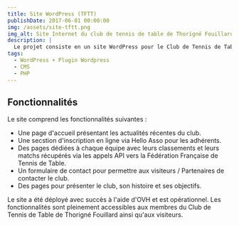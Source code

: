 ```yaml
---
title: Site WordPress (TFTT)
publishDate: 2017-06-01 00:00:00
img: /assets/site-tftt.png
img_alt: Site Internet du club de tennis de table de Thorigné Fouillard
description: |
  Le projet consiste en un site WordPress pour le Club de Tennis de Table de Thorigné Fouillard, déjà actif et déployé à l'aide d'OVH. Ce site permet aux membres du club de suivre les différentes actualités, de s'inscrire en ligne via Hello Asso et de consulter les classements et les matchs des différentes équipes grâce à des appels API vers la Fédération Française de Tennis de Table.
tags:
  - WordPress + Plugin Wordpress
  - CMS
  - PHP
---
```


## Fonctionnalités

Le site comprend les fonctionnalités suivantes :
- Une page d'accueil présentant les actualités récentes du club.
- Une secstion d'inscription en ligne via Hello Asso pour les adhérents.
- Des pages dédiées à chaque équipe avec leurs classements et leurs matchs récupérés via les appels API vers la Fédération Française de Tennis de Table.
- Un formulaire de contact pour permettre aux visiteurs / Partenaires de contacter le club.
- Des pages pour présenter le club, son histoire et ses objectifs.

Le site a été déployé avec succès à l'aide d'OVH et est opérationnel. Les fonctionnalités sont pleinement accessibles aux membres du Club de Tennis de Table de Thorigné Fouillard ainsi qu'aux visiteurs.
